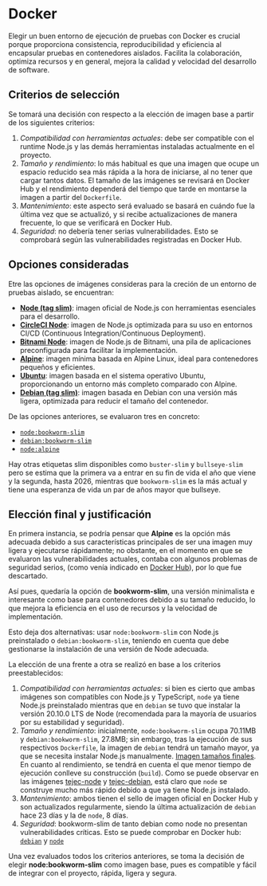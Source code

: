 # Docker

Elegir un buen entorno de ejecución de pruebas con Docker es crucial porque proporciona consistencia,
reproducibilidad y eficiencia al encapsular pruebas en contenedores aislados. Facilita la colaboración,
optimiza recursos y en general, mejora la calidad y velocidad del desarrollo de software.

## Criterios de selección

Se tomará una decisión con respecto a la elección de imagen base a partir de los siguientes criterios:

1. *Compatibilidad con herramientas actuales*: debe ser compatible con el runtime Node.js
y las demás herramientas instaladas actualmente en el proyecto.
2. *Tamaño y rendimiento*: lo más habitual es que una imagen que ocupe un espacio reducido
sea más rápida a la hora de iniciarse, al no tener que cargar tantos datos. El tamaño
de las imágenes se revisará en Docker Hub y el rendimiento dependerá del tiempo que tarde
en montarse la imagen a partir del `Dockerfile`.
3. *Mantenimiento*: este aspecto será evaluado se basará en cuándo fue la última vez que
se actualizó, y si recibe actualizaciones de manera frecuente, lo que se verificará en
Docker Hub.
4. *Seguridad*: no debería tener serias vulnerabilidades. Esto se comprobará según las
vulnerabilidades registradas en Docker Hub.

## Opciones consideradas

Etre las opciones de imágenes consideras para la creción de un entorno de pruebas aislado, se encuentran:

* [**Node (tag slim)**](https://hub.docker.com/_/node): imagen oficial de Node.js con herramientas esenciales
para el desarrollo.
* [**CircleCI Node**](https://hub.docker.com/r/cimg/node): imagen de Node.js optimizada para su uso
en entornos CI/CD (Continuous Integration/Continuous Deployment).
* [**Bitnami Node**](https://hub.docker.com/r/bitnami/node): imagen de Node.js de Bitnami, una pila
de aplicaciones preconfigurada para facilitar la implementación.
* [**Alpine**](https://hub.docker.com/_/alpine): imagen mínima basada en Alpine Linux, ideal para
contenedores pequeños y eficientes.
* [**Ubuntu**](https://hub.docker.com/_/ubuntu): imagen basada en el sistema operativo Ubuntu,
proporcionando un entorno más completo comparado con Alpine.
* [**Debian (tag slim)**](https://hub.docker.com/_/debian): imagen basada en Debian con una versión más
ligera, optimizada para reducir el tamaño del contenedor.

De las opciones anteriores, se evaluaron tres en concreto:

* [`node:bookworm-slim`](https://github.com/nodejs/docker-node/tree/6e6de6d890fce6946236cf403b0d5d5b33178e61/21/bookworm-slim)
* [`debian:bookworm-slim`](https://github.com/debuerreotype/docker-debian-artifacts/tree/1f1e36af44a355418661956f15e39f5b04b848b6/bookworm/slim)
* [`node:alpine`](https://github.com/nodejs/docker-node/blob/6e6de6d890fce6946236cf403b0d5d5b33178e61/21/alpine3.18)

Hay otras etiquetas slim disponibles como `buster-slim` y `bullseye-slim` pero se estima que la primera va
a entrar en su fin de vida el año que viene y la segunda, hasta 2026, mientras que `bookworm-slim` es la
más actual y tiene una esperanza de vida un par de años mayor que bullseye.

## Elección final y justificación

En primera instancia, se podría pensar que **Alpine** es la opción más adecuada debido a sus características
principales de ser una imagen muy ligera y ejecutarse rápidamente; no obstante, en el
momento en que se evaluaron las vulnerabilidades actuales, contaba con algunos problemas
de seguridad serios, (como venía indicado en [Docker Hub](https://hub.docker.com/layers/library/node/20.9.0-alpine3.18/images/sha256-d18f4d9889b217d3fab280cc52fbe1d4caa0e1d2134c6bab901a8b7393dd5f53?context=explore)), por lo que fue descartado.

Así pues, quedaría la opción de **bookworm-slim**, una versión minimalista e interesante como base para
contenedores debido a su tamaño reducido, lo que mejora la eficiencia en el uso de recursos y la velocidad
de implementación.

Esto deja dos alternativas: usar `node:bookworm-slim` con Node.js preinstalado o
`debian:bookworm-slim`, teniendo en cuenta que debe gestionarse la instalación de una
versión de Node adecuada.

La elección de una frente a otra se realizó en base a los criterios preestablecidos:

1. *Compatibilidad con herramientas actuales*: si bien es cierto que ambas imágenes son
compatibles con Node.js y TypeScript, `node` ya tiene Node.js preinstalado mientras
que en `debian` se tuvo que instalar la versión 20.10.0 LTS de Node (recomendada para
la mayoría de usuarios por su estabilidad y seguridad).
2. *Tamaño y rendimiento*: inicialmente, `node:bookworm-slim` ocupa 70.11MB y
`debian:bookworm-slim`, 27.8MB; sin embargo, tras la ejecución de sus respectivos
`Dockerfile`, la imagen de `debian` tendrá un tamaño mayor, ya que se necesita
instalar Node.js manualmente. [Imagen tamaños finales](tams-imgs.JPG).
En cuanto al rendimiento, se tendrá en cuenta el que menor tiempo de ejecución
conlleve su construcción (`build`). Como se puede observar en las imágenes
[tejec-node](tejec-node.JPG) y [tejec-debian](tejec-debian.JPG), está claro que
`node` se construye mucho más rápido debido a que ya tiene Node.js instalado.
3. *Mantenimiento*: ambos tienen el sello de imagen oficial en Docker Hub y son actualizados
regularmente, siendo la última actualización de `debian` hace 23 días y la de `node`, 8 días.
5. *Seguridad*: bookworm-slim de tanto debian como node no presentan vulnerabilidades
críticas. Esto se puede comprobar en Docker hub: [`debian`](https://hub.docker.com/layers/library/debian/bookworm-slim/images/sha256-93ff361288a7c365614a5791efa3633ce4224542afb6b53a1790330a8e52fc7d?context=explore) y [`node`](https://hub.docker.com/layers/library/node/bookworm-slim/images/sha256-21a626e56b50b95ac0c8263b4b413e80819a2a267579f034ab454218664c08a9?context=explore.)

Una vez evaluados todos los criterios anteriores, se toma la decisión de elegir
**node:bookworm-slim** como imagen base, pues es compatible y fácil de integrar
con el proyecto, rápida, ligera y segura.
